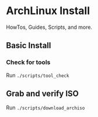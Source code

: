 # ArchLinux Install
HowTos, Guides, Scripts, and more.




## Basic Install
### Check for tools
Run `./scripts/tool_check`


## Grab and verify ISO
Run `./scripts/download_archiso`
